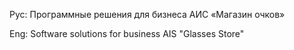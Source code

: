 Рус: Программные решения для бизнеса АИС «Магазин очков»

Eng: Software solutions for business AIS "Glasses Store"
